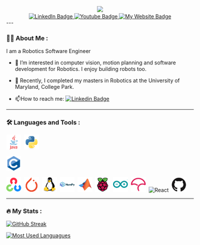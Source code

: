 
<!--<img src="git.png" alt="Alt text" title="">-->
<!-- ![Header](git.png) -->
<!-- ![GITGIF](https://github.com/Madhunc5229/Madhunc5229/assets/61328094/3261a2b5-b35c-44a7-bba5-4444b034e068) -->

<div id="header" align="center">
  <img src="GITGIF.gif" width="1000"/>
</div>

<div id="badges" align="center">
  <a href="https://www.linkedin.com/in/madhunc/">
    <img src="https://img.shields.io/badge/LinkedIn-blue?style=for-the-badge&logo=linkedin&logoColor=white" alt="LinkedIn Badge"/>
  </a>
  <a href="https://www.youtube.com/@madhunarrachittibabu2032/videos">
    <img src="https://img.shields.io/badge/YouTube-red?style=for-the-badge&logo=youtube&logoColor=white" alt="Youtube Badge"/>
  </a>
  <a href="https://madhunc5229.github.io/mnc/">
    <img src="https://img.shields.io/badge/Website-black?style=for-the-badge&logo=My website&logoColor=white" alt="My Website Badge"/>
  </a>
</div>
<!-- <img src="https://komarev.com/ghpvc/?username=Madhunc5229&style=flat-square&color=blue" alt="" align="center"/> -->
---

### :man_technologist: About Me :
I am a Robotics Software Engineer
- :telescope: I’m interested in computer vision, motion planning and software development for Robotics. I enjoy building robots too.

- :seedling: Recently, I completed my masters in Robotics at the University of Maryland, College Park.

- :mailbox:How to reach me: [![Linkedin Badge](https://img.shields.io/badge/LinkedIn-blue?style=flat&logo=Linkedin&logoColor=white)](https://www.linkedin.com/in/madhunc/)
<!-- [![My Website](https://img.shields.io/badge/-ADAMALSTON.COM-000000?style=for-the-badge&logo=react&logoColor=white)](https://madhunc5229.github.io/mnc/) -->

---

### :hammer_and_wrench: Languages and Tools :


<div>
  <img src="https://github.com/devicons/devicon/blob/master/icons/java/java-original-wordmark.svg" title="Java" alt="Java" width="40" height="40"/>&nbsp;
  <img src="https://github.com/devicons/devicon/blob/master/icons/python/python-original.svg" title="React" alt="React" width="40" height="40"/>&nbsp;

  <img src="https://github.com/devicons/devicon/blob/master/icons/c/c-original.svg" title="React" alt="React" width="40" height="40"/>&nbsp;

  <img src="https://github.com/devicons/devicon/blob/master/icons/opencv/opencv-original.svg" title="React" alt="React" width="40" height="40"/>&nbsp;
  <img src="https://github.com/devicons/devicon/blob/master/icons/pytorch/pytorch-original.svg" title="React" alt="React" width="40" height="40"/>&nbsp;
  <img src="https://github.com/devicons/devicon/blob/master/icons/linux/linux-original.svg" title="React" alt="React" width="40" height="40"/>&nbsp;
  <img src="https://github.com/devicons/devicon/blob/master/icons/numpy/numpy-original-wordmark.svg" title="React" alt="React" width="40" height="40"/>&nbsp;
  <img src="https://github.com/devicons/devicon/blob/master/icons/matlab/matlab-original.svg" title="React" alt="React" width="40" height="40"/>&nbsp;
  <img src="https://github.com/devicons/devicon/blob/master/icons/raspberrypi/raspberrypi-original.svg" title="React" alt="React" width="40" height="40"/>&nbsp;
  <img src="https://github.com/devicons/devicon/blob/master/icons/arduino/arduino-original.svg" title="React" alt="React" width="40" height="40"/>&nbsp;
  <img src="https://github.com/devicons/devicon/blob/master/icons/codecov/codecov-plain.svg" title="React" alt="React" width="40" height="40"/>&nbsp;
  <img src="https://github.com/devicons/devicon/blob/master/icons/docker/docker-original.svgg" title="React" alt="React" width="40" height="40"/>&nbsp;
  <img src="https://github.com/devicons/devicon/blob/master/icons/github/github-original.svg" title="React" alt="React" width="40" height="40"/>&nbsp;
  
</div>

<!-- **Languages I have used**

![C](https://img.shields.io/badge/-C-000000?style=flat&logo=C)
![C++](https://img.shields.io/badge/-C++-000000?style=flat&logo=C%2B%2B&logoColor=00599C)
![Python](https://img.shields.io/badge/-Python-000000?style=flat&logo=python)

**Some of the technologies I have worked with**

![Git](https://img.shields.io/badge/-Git-000000?style=flat&logo=git&logoColor=F05032)
![GitHub](https://img.shields.io/badge/-GitHub-000000?style=flat&logo=github&logoColor=FFFFFF)
![Jira](https://img.shields.io/badge/-Jira-000000?style=flat&logo=jira-software&logoColor=white&logoColor=0052CC)
![Linux](https://img.shields.io/badge/-Linux-000000?style=flat&logo=linux&logoColor=FCC624)
![TCP/IP](https://img.shields.io/badge/-TCP/IP-000000?style=flat&logo=cisco&logoColor=white)wi*quL3fcV -->

---

### :fire: My Stats :
[![GitHub Streak](http://github-readme-streak-stats.herokuapp.com?user=Madhunc5229&theme=radical&hide_border=true&mode=weekly)](https://git.io/streak-stats)

[![Most Used Languagues](https://github-readme-stats.vercel.app/api/top-langs/?username=Madhunc5229&layout=compact&theme=vision-friendly-dark)](https://github.com/anuraghazra/github-readme-stats)

<!-- <img align="" height='130px' src="https://github-readme-stats.vercel.app/api?username=adamalston&hide_title=true&show_icons=true&include_all_commits=true&line_height=21&bg_color=0,EC6C6C,FFD479,FFFC79,73FA79&theme=graywhite" /><img align="" height='130px' src="https://github-readme-stats.vercel.app/api/top-langs/?username=adamalston&hide_title=true&layout=compact&bg_color=0,73FA79,73FDFF,7A81FF&theme=graywhite" />

 -->

<!-- **Madhunc5229/Madhunc5229** is a ✨ _special_ ✨ repository because its `README.md` (this file) appears on your GitHub profile.

Here are some ideas to get you started:

- 🔭 I’m currently working on ...
- 🌱 I’m currently learning ...
- 👯 I’m looking to collaborate on ...
- 🤔 I’m looking for help with ...
- 💬 Ask me about ...
- 📫 How to reach me: ...
- 😄 Pronouns: ...
- ⚡ Fun fact: ... -->

